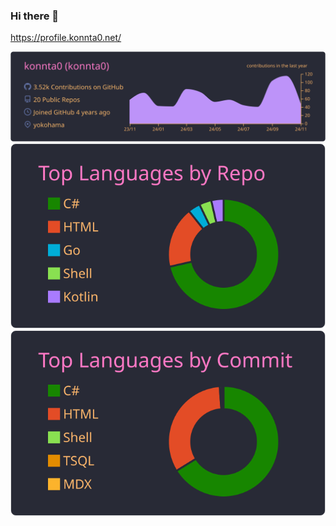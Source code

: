 ### Hi there 👋
https://profile.konnta0.net/

![](https://raw.githubusercontent.com/konnta0/profile_summary_cards/master/profile-summary-card-output/dracula/0-profile-details.svg)
![](https://raw.githubusercontent.com/konnta0/profile_summary_cards/master/profile-summary-card-output/dracula/1-repos-per-language.svg)
![](https://raw.githubusercontent.com/konnta0/profile_summary_cards/master/profile-summary-card-output/dracula/2-most-commit-language.svg)
